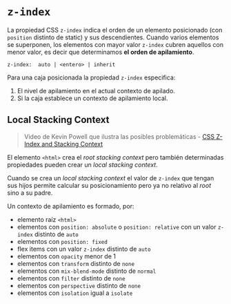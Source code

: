 # `z-index`
La propiedad CSS `z-index` indica el orden de un elemento posicionado (con `position` distinto de static) y sus descendientes. Cuando varios elementos se superponen, los elementos con mayor valor `z-index` cubren aquellos con menor valor, es decir que determinamos **el orden de apilamiento**.

`z-index:  auto | <entero> | inherit`

Para una caja posicionada la propiedad  `z-index`  especifica:

1.  El nivel de apilamiento en el actual contexto de apilado.
2.  Si la caja establece un contexto de apilamiento local.



## Local Stacking Context
> Video de Kevin Powell que ilustra las posibles problemáticas - [CSS Z-Index and Stacking Context](https://www.youtube.com/watch?v=uS8l4YRXbaw)

El elemento `<html>` crea el *root stacking context* pero también determinadas propiedades pueden crear un *local stacking context*.

Cuando se crea un *local stacking context* el valor de `z-index` que tengan sus hijos permite calcular su posicionamiento pero ya no relativo al *root* sino a su padre.

Un contexto de apilamiento es formado, por:
* elemento raíz `<html>`
* elementos con `position: absolute` o `position: relative` con un valor `z-index` distinto de `auto`
* elementos con `position: fixed`
* flex items con un valor `z-index` distinto de `auto` 
* elementos con `opacity` menor de 1
* elementos con `transform` distinto de `none`
* elementos con `mix-blend-mode` distinto de `normal`
* elementos con `filter` distinto de `none`
* elementos con `perspective` distinto de `none`
* elementos con `isolation` igual a `isolate`